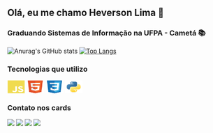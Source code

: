 ## Olá, eu me chamo Heverson Lima 👋

### Graduando Sistemas de Informação na UFPA - Cametá 📚
<div style: display="inline_block">
  
  ![Anurag's GitHub stats](https://github-readme-stats.vercel.app/api?username=heversonlima&show_icons=true&theme=radical&locale=pt-br)
  [![Top Langs](https://github-readme-stats.vercel.app/api/top-langs/?username=heversonlima&hide_progress=true&theme=radical&locale=pt-br)](https://github.com/anuraghazra/github-readme-stats)
  
</div>

### Tecnologias que utilizo 
<div style: display="inline_block">
<img align="center" alt="Rafa-Js" height="30" width="40" src="https://raw.githubusercontent.com/devicons/devicon/master/icons/javascript/javascript-plain.svg">
<img align="center" alt="Rafa-HTML" height="30" width="40" src="https://raw.githubusercontent.com/devicons/devicon/master/icons/html5/html5-original.svg">
 <img align="center" alt="Rafa-CSS" height="30" width="40" src="https://raw.githubusercontent.com/devicons/devicon/master/icons/css3/css3-original.svg">
<img align="center" alt="Rafa-Python" height="30" width="40" src="https://raw.githubusercontent.com/devicons/devicon/master/icons/python/python-original.svg">
</div>

### Contato nos cards 

<div> 
  <a href="https://www.instagram.com/heversowlimaa5/" target="_blank"><img src="https://img.shields.io/badge/-Instagram-%23E4405F?style=for-the-badge&logo=instagram&logoColor=white" target="_blank"></a>
   <a href="https://www.facebook.com/heverson.delima/" target="_blank"><img src="https://img.shields.io/badge/Facebook-1877F2?style=for-the-badge&logo=facebook&logoColor=white" target="_blank"></a>
  <a href = "mailto:heversowlima5@gmail.com"><img src="https://img.shields.io/badge/Gmail-D14836?style=for-the-badge&logo=gmail&logoColor=white"></a>
  <a href="https://www.linkedin.com/in/heverson-lima-528286147/" target="_blank"><img src="https://img.shields.io/badge/-LinkedIn-%230077B5?style=for-the-badge&logo=linkedin&logoColor=white" target="_blank"></a>   
</div>

